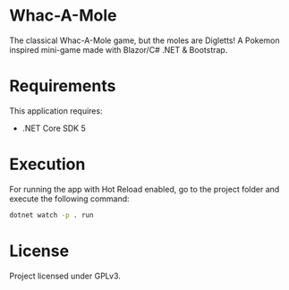 # Whac-A-Mole

The classical Whac-A-Mole game, but the moles are Digletts! A Pokemon inspired mini-game made with Blazor/C# .NET & Bootstrap.

# Requirements

This application requires:

- .NET Core SDK 5

# Execution

For running the app with Hot Reload enabled, go to the project folder and execute the following command:

```bash
dotnet watch -p . run
```

# License

Project licensed under GPLv3.
